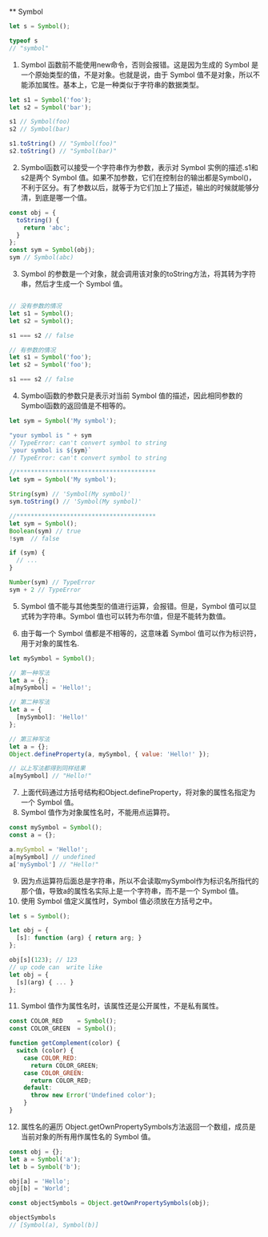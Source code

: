 ** Symbol  
```js
let s = Symbol();

typeof s
// "symbol"

```

1. Symbol 函数前不能使用new命令，否则会报错。这是因为生成的 Symbol 是一个原始类型的值，不是对象。也就是说，由于 Symbol 值不是对象，所以不能添加属性。基本上，它是一种类似于字符串的数据类型。


```js
let s1 = Symbol('foo');
let s2 = Symbol('bar');

s1 // Symbol(foo)
s2 // Symbol(bar)

s1.toString() // "Symbol(foo)"
s2.toString() // "Symbol(bar)"
```
2. Symbol函数可以接受一个字符串作为参数，表示对 Symbol 实例的描述.s1和s2是两个 Symbol 值。如果不加参数，它们在控制台的输出都是Symbol()，不利于区分。有了参数以后，就等于为它们加上了描述，输出的时候就能够分清，到底是哪一个值。

```js
const obj = {
  toString() {
    return 'abc';
  }
};
const sym = Symbol(obj);
sym // Symbol(abc)

```
3.  Symbol 的参数是一个对象，就会调用该对象的toString方法，将其转为字符串，然后才生成一个 Symbol 值。
```js

// 没有参数的情况
let s1 = Symbol();
let s2 = Symbol();

s1 === s2 // false

// 有参数的情况
let s1 = Symbol('foo');
let s2 = Symbol('foo');

s1 === s2 // false
```

4. Symbol函数的参数只是表示对当前 Symbol 值的描述，因此相同参数的Symbol函数的返回值是不相等的。

```js
let sym = Symbol('My symbol');

"your symbol is " + sym
// TypeError: can't convert symbol to string
`your symbol is ${sym}`
// TypeError: can't convert symbol to string

//***************************************
let sym = Symbol('My symbol');

String(sym) // 'Symbol(My symbol)'
sym.toString() // 'Symbol(My symbol)'

//***************************************
let sym = Symbol();
Boolean(sym) // true
!sym  // false

if (sym) {
  // ...
}

Number(sym) // TypeError
sym + 2 // TypeError

```

5. Symbol 值不能与其他类型的值进行运算，会报错。但是，Symbol 值可以显式转为字符串。Symbol 值也可以转为布尔值，但是不能转为数值。

6. 由于每一个 Symbol 值都是不相等的，这意味着 Symbol 值可以作为标识符，用于对象的属性名.

```js
let mySymbol = Symbol();

// 第一种写法
let a = {};
a[mySymbol] = 'Hello!';

// 第二种写法
let a = {
  [mySymbol]: 'Hello!'
};

// 第三种写法
let a = {};
Object.defineProperty(a, mySymbol, { value: 'Hello!' });

// 以上写法都得到同样结果
a[mySymbol] // "Hello!"

```
7. 上面代码通过方括号结构和Object.defineProperty，将对象的属性名指定为一个 Symbol 值。
8. Symbol 值作为对象属性名时，不能用点运算符。

```js
const mySymbol = Symbol();
const a = {};

a.mySymbol = 'Hello!';
a[mySymbol] // undefined
a['mySymbol'] // "Hello!"
```
9. 因为点运算符后面总是字符串，所以不会读取mySymbol作为标识名所指代的那个值，导致a的属性名实际上是一个字符串，而不是一个 Symbol 值。
10. 使用 Symbol 值定义属性时，Symbol 值必须放在方括号之中。

```js
let s = Symbol();

let obj = {
  [s]: function (arg) { return arg; }
};

obj[s](123); // 123
// up code can  write like 
let obj = {
  [s](arg) { ... }
};

```

11. Symbol 值作为属性名时，该属性还是公开属性，不是私有属性。
```js
const COLOR_RED    = Symbol();
const COLOR_GREEN  = Symbol();

function getComplement(color) {
  switch (color) {
    case COLOR_RED:
      return COLOR_GREEN;
    case COLOR_GREEN:
      return COLOR_RED;
    default:
      throw new Error('Undefined color');
    }
}
```
12. 属性名的遍历 Object.getOwnPropertySymbols方法返回一个数组，成员是当前对象的所有用作属性名的 Symbol 值。
```js
const obj = {};
let a = Symbol('a');
let b = Symbol('b');

obj[a] = 'Hello';
obj[b] = 'World';

const objectSymbols = Object.getOwnPropertySymbols(obj);

objectSymbols
// [Symbol(a), Symbol(b)]
```





